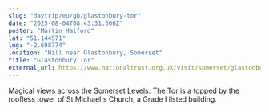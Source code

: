 ```yaml
---
slug: "daytrip/eu/gb/glastonbury-tor"
date: "2025-08-04T08:43:31.566Z"
poster: "Martin Halford"
lat: "51.144571"
lng: "-2.698774"
location: "Hill near Glastonbury, Somerset"
title: "Glastonbury Tor"
external_url: https://www.nationaltrust.org.uk/visit/somerset/glastonbury-tor
---
```

Magical views across the Somerset Levels. The Tor is a topped by the roofless tower of St Michael's Church, a Grade I listed building. 